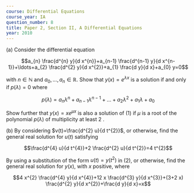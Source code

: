 ```yaml
---
course: Differential Equations
course_year: IA
question_number: 8
title: Paper 2, Section II, A Differential Equations
year: 2010
---
```




(a) Consider the differential equation

$$a_{n} \frac{d^{n} y}{d x^{n}}+a_{n-1} \frac{d^{n-1} y}{d x^{n-1}}+\ldots+a_{2} \frac{d^{2} y}{d x^{2}}+a_{1} \frac{d y}{d x}+a_{0} y=0$$

with $n \in \mathbb{N}$ and $a_{0}, \ldots, a_{n} \in \mathbb{R}$. Show that $y(x)=e^{\lambda x}$ is a solution if and only if $p(\lambda)=0$ where

$$p(\lambda)=a_{n} \lambda^{n}+a_{n-1} \lambda^{n-1}+\ldots+a_{2} \lambda^{2}+a_{1} \lambda+a_{0}$$

Show further that $y(x)=x e^{\mu x}$ is also a solution of $(1)$ if $\mu$ is a root of the polynomial $p(\lambda)$ of multiplicity at least 2 .

(b) By considering $v(t)=\frac{d^{2} u}{d t^{2}}$, or otherwise, find the general real solution for $u(t)$ satisfying

$$\frac{d^{4} u}{d t^{4}}+2 \frac{d^{2} u}{d t^{2}}=4 t^{2}$$

By using a substitution of the form $u(t)=y\left(t^{2}\right)$ in $(2)$, or otherwise, find the general real solution for $y(x)$, with $x$ positive, where

$$4 x^{2} \frac{d^{4} y}{d x^{4}}+12 x \frac{d^{3} y}{d x^{3}}+(3+2 x) \frac{d^{2} y}{d x^{2}}+\frac{d y}{d x}=x$$